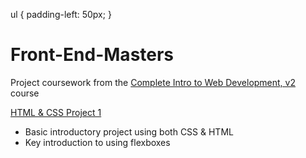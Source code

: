ul {
    padding-left: 50px;
}

# Front-End-Masters
Project coursework from the [Complete Intro to Web Development, v2](https://frontendmasters.com/courses/web-development-v2/) course

[HTML & CSS Project 1](https://github.com/JasonHitching/Front-End-Masters/tree/master/HTML_CSS_Project_1)
    <ul>
    <li> Basic introductory project using both CSS & HTML </li>
    <li> Key introduction to using flexboxes </li>
    </ul>
